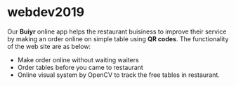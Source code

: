 # webdev2019
Our **Buiyr** online app helps the restaurant buisiness to improve their service by making an order online on simple table using **QR codes**.
The functionality of the web site are as below:

* Make order online without waiting waiters
* Order tables before you came to restaurant
* Online visual system by OpenCV to track the free tables in restaurant.
